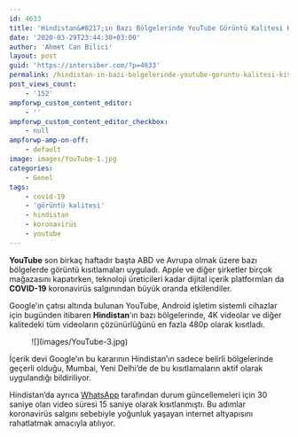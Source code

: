 ```yaml
---
id: 4633
title: 'Hindistan&#8217;ın Bazı Bölgelerinde YouTube Görüntü Kalitesi Kısıtlandı!'
date: '2020-03-29T23:44:30+03:00'
author: 'Ahmet Can Bilici'
layout: post
guid: 'https://intersiber.com/?p=4633'
permalink: /hindistan-in-bazi-bolgelerinde-youtube-goruntu-kalitesi-kisitlandi/
post_views_count:
    - '152'
ampforwp_custom_content_editor:
    - ''
ampforwp_custom_content_editor_checkbox:
    - null
ampforwp-amp-on-off:
    - default
image: images/YouTube-1.jpg
categories:
    - Genel
tags:
    - covid-19
    - 'görüntü kalitesi'
    - hindistan
    - koronavirüs
    - youtube
---
```


**YouTube** son birkaç haftadır başta ABD ve Avrupa olmak üzere bazı bölgelerde görüntü kısıtlamaları uyguladı. Apple ve diğer şirketler birçok mağazasını kapatırken, teknoloji üreticileri kadar dijital içerik platformları da **COVID-19** koronavirüs salgınından büyük oranda etkilendiler.

Google’ın çatısı altında bulunan YouTube, Android işletim sistemli cihazlar için bugünden itibaren **Hindistan**‘ın bazı bölgelerinde, 4K videolar ve diğer kalitedeki tüm videoların çözünürlüğünü en fazla 480p olarak kısıtladı.

<figure class="wp-block-image size-full">![](images/YouTube-3.jpg)</figure>İçerik devi Google’ın bu kararının Hindistan’ın sadece belirli bölgelerinde geçerli olduğu, Mumbai, Yeni Delhi’de de bu kısıtlamaların aktif olarak uygulandığı bildiriliyor.

Hindistan’da ayrıca [WhatsApp](https://intersiber.com/whatsapp-durumlarina-covid-19-sebebiyle-kisitlama/) tarafından durum güncellemeleri için 30 saniye olan video süresi 15 saniye olarak kısıtlanmıştı. Bu adımlar koronavirüs salgını sebebiyle yoğunluk yaşayan internet altyapısını rahatlatmak amacıyla atılıyor.